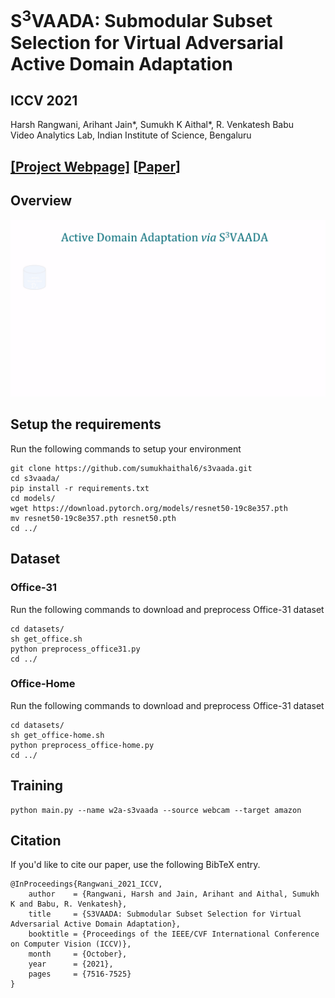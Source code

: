 # S<sup>3</sup>VAADA: Submodular Subset Selection for Virtual Adversarial Active Domain Adaptation
## ICCV 2021
Harsh Rangwani, Arihant Jain*, Sumukh K Aithal*, R. Venkatesh Babu\
Video Analytics Lab, Indian Institute of Science, Bengaluru
## [[Project Webpage]](https://sites.google.com/iisc.ac.in/s3vaada-iccv2021/) [[Paper](https://arxiv.org/pdf/2109.08901v1.pdf)]

## Overview
![Alt Text](images/overview.gif)

## Setup the requirements
Run the following commands to setup your environment
```
git clone https://github.com/sumukhaithal6/s3vaada.git
cd s3vaada/
pip install -r requirements.txt
cd models/
wget https://download.pytorch.org/models/resnet50-19c8e357.pth
mv resnet50-19c8e357.pth resnet50.pth
cd ../
```

## Dataset
### Office-31
Run the following commands to download and preprocess Office-31 dataset
```
cd datasets/
sh get_office.sh
python preprocess_office31.py
cd ../
```
### Office-Home
Run the following commands to download and preprocess Office-31 dataset
```
cd datasets/
sh get_office-home.sh
python preprocess_office-home.py
cd ../
```

## Training
```
python main.py --name w2a-s3vaada --source webcam --target amazon
```

## Citation
If you'd like to cite our paper, use the following BibTeX entry.
```
@InProceedings{Rangwani_2021_ICCV,
    author    = {Rangwani, Harsh and Jain, Arihant and Aithal, Sumukh K and Babu, R. Venkatesh},
    title     = {S3VAADA: Submodular Subset Selection for Virtual Adversarial Active Domain Adaptation},
    booktitle = {Proceedings of the IEEE/CVF International Conference on Computer Vision (ICCV)},
    month     = {October},
    year      = {2021},
    pages     = {7516-7525}
}
```
